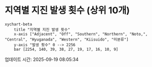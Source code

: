 # 지역별 지진 발생 횟수 (상위 10개)

```mermaid
xychart-beta
    title "지역별 지진 발생 횟수"
    x-axis ["Adjacent", "Off", "Southern", "Northern", "Noto,", "Central", "Hyuganada", "Western", "Kiisuido", "미분류"]
    y-axis "발생 횟수" 0 --> 2256
    bar [2254, 140, 39, 38, 27, 19, 17, 16, 10, 9]
```

업데이트 시간: 2025-09-19 08:05:34
